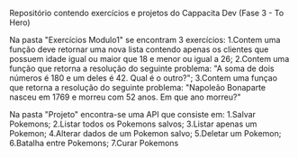 Repositório contendo exercícios e projetos do Cappacita Dev (Fase 3 - To Hero)

Na pasta "Exercícios Modulo1" se encontram 3 exercícios:
1.Contem uma função deve retornar uma nova lista contendo apenas os clientes que possuem idade igual ou maior que 18 e menor ou igual a 26;
2.Contem uma função que retorna a resolução do seguinte problema: "A soma de dois números é 180 e um deles é 42. Qual é o outro?";
3.Contem uma funçao que retorna a resolução do seguinte problema: "Napoleão Bonaparte nasceu em 1769 e morreu com 52 anos. Em que ano morreu?"

Na pasta "Projeto" encontra-se uma API que consiste em:
1.Salvar Pokemons;
2.Listar todos os Pokemons salvos;
3.Listar apenas um Pokemon;
4.Alterar dados de um Pokemon salvo;
5.Deletar um Pokemon;
6.Batalha entre Pokemons;
7.Curar Pokemons